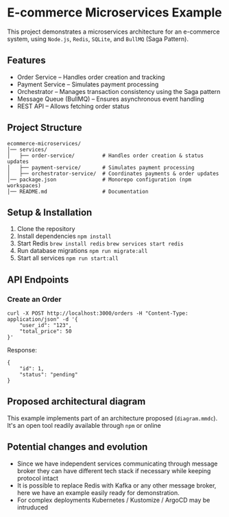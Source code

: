 # E-commerce Microservices Example

This project demonstrates a microservices architecture for an e-commerce system, using `Node.js`, `Redis`, `SQLite`, and `BullMQ` (Saga Pattern).

## Features

- Order Service – Handles order creation and tracking
- Payment Service – Simulates payment processing
- Orchestrator – Manages transaction consistency using the Saga pattern
- Message Queue (BullMQ) – Ensures asynchronous event handling
- REST API – Allows fetching order status

## Project Structure

```
ecommerce-microservices/
│── services/
│   ├── order-service/         # Handles order creation & status updates
│   ├── payment-service/       # Simulates payment processing
│   ├── orchestrator-service/  # Coordinates payments & order updates
│── package.json               # Monorepo configuration (npm workspaces)
│── README.md                  # Documentation
```

## Setup & Installation

1. Clone the repository
2. Install dependencies
`npm install`
3. Start Redis
`brew install redis`
`brew services start redis`
4. Run database migrations
`npm run migrate:all`
5. Start all services
`npm run start:all`

## API Endpoints

### Create an Order
```
curl -X POST http://localhost:3000/orders -H "Content-Type: application/json" -d '{
    "user_id": "123",
    "total_price": 50
}'
```
Response:
```
{
    "id": 1,
    "status": "pending"
}
```

## Proposed architectural diagram

This example implements part of an architecture proposed (`diagram.mmdc`). It's an open tool readily available through `npm` or online

## Potential changes and evolution
- Since we have independent services communicating through message broker they can have different tech stack if necessary while keeping protocol intact
- It is possible to replace Redis with Kafka or any other message broker, here we have an example easily ready for demonstration.
- For complex deployments Kubernetes / Kustomize / ArgoCD may be intruduced